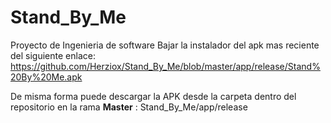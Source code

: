 # Stand_By_Me
Proyecto de Ingenieria de software
Bajar la instalador del apk mas reciente del siguiente enlace: 
https://github.com/Herziox/Stand_By_Me/blob/master/app/release/Stand%20By%20Me.apk

De misma forma puede descargar la APK desde la carpeta dentro del repositorio en la rama **Master** : Stand_By_Me/app/release



